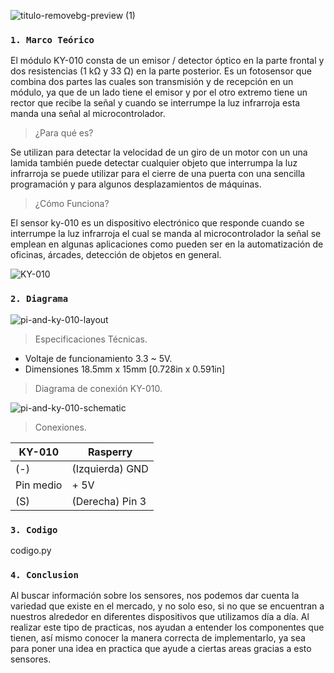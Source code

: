![titulo-removebg-preview (1)](https://user-images.githubusercontent.com/89493294/144682432-e709be06-c991-48fb-a8c5-4205b8295e32.png)

### `1. Marco Teórico`
El módulo KY-010  consta de un emisor / detector óptico en la parte frontal y dos resistencias (1 kΩ y 33 Ω) en la parte posterior. 
Es un fotosensor que combina dos partes las cuales son transmisión y de recepción en un módulo, ya que de un lado tiene el emisor y por el otro extremo tiene un rector que recibe la señal y cuando se interrumpe la luz infrarroja esta manda una señal al microcontrolador. 

> ¿Para qué es?

Se utilizan para detectar la velocidad de un giro de un motor con un una lamida también puede detectar cualquier objeto que interrumpa la luz infrarroja se puede utilizar para el cierre de una puerta con una sencilla programación y para algunos desplazamientos de máquinas.

> ¿Cómo Funciona?

El sensor ky-010 es un dispositivo electrónico que responde cuando se interrumpe la luz infrarroja el cual se manda al microcontrolador la señal se emplean en algunas aplicaciones como pueden ser en la automatización de oficinas, árcades, detección de objetos en general.

![KY-010](https://user-images.githubusercontent.com/89493294/144683140-520dd8b6-3899-4c82-9bc9-454340db3150.jpg)

### `2. Diagrama`

![pi-and-ky-010-layout](https://user-images.githubusercontent.com/89493294/144686932-a7214c04-93d0-4a5b-bdfa-f63ba80bb3b4.jpg)



> Especificaciones Técnicas.

- Voltaje de funcionamiento 3.3 ~ 5V.
- Dimensiones 18.5mm x 15mm [0.728in x 0.591in]

> Diagrama de conexión KY-010.

![pi-and-ky-010-schematic](https://user-images.githubusercontent.com/89493294/144686912-9e4286bc-89e5-4e97-93c5-85b3a3b58184.jpg)


> Conexiones.

| KY-010    	| Rasperry        	|
|-----------	|-----------------	|
| (-)       	| (Izquierda) GND 	|
| Pin medio 	| + 5V            	|
| (S)       	| (Derecha) Pin 3 	|


### `3. Codigo`
codigo.py

### `4. Conclusion`
Al buscar información sobre los sensores, nos podemos dar cuenta la variedad que existe en el mercado, y no solo eso, si no que se 
encuentran a nuestros alrededor en diferentes dispositivos que  utilizamos día a día.
Al realizar este tipo de practicas, nos ayudan a entender los componentes que tienen, así mismo conocer la manera correcta de  implementarlo, ya sea para poner una idea en practica que ayude a ciertas areas gracias a esto sensores.
